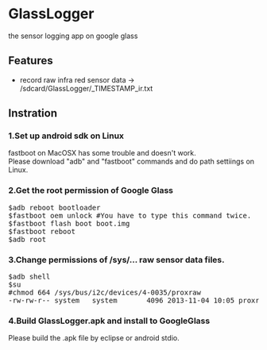 GlassLogger
===========

the sensor logging app on google glass

## Features

* record raw infra red sensor data -> /sdcard/GlassLogger/\_TIMESTAMP\_ir.txt

## Instration

### 1.Set up android sdk on Linux
 
fastboot on MacOSX has some trouble and doesn't work.<br>
Please download "adb" and "fastboot" commands and do path settiings on Linux.

### 2.Get the root permission of Google Glass

<pre>
$adb reboot bootloader
$fastboot oem unlock #You have to type this command twice.
$fastboot flash boot boot.img
$fastboot reboot
$adb root
</pre>

### 3.Change permissions of /sys/... raw sensor data files.

<pre>
$adb shell
$su
#chmod 664 /sys/bus/i2c/devices/4-0035/proxraw
-rw-rw-r-- system   system       4096 2013-11-04 10:05 proxraw
</pre>

### 4.Build GlassLogger.apk and install to GoogleGlass

Please build the .apk file by eclipse or android stdio.
